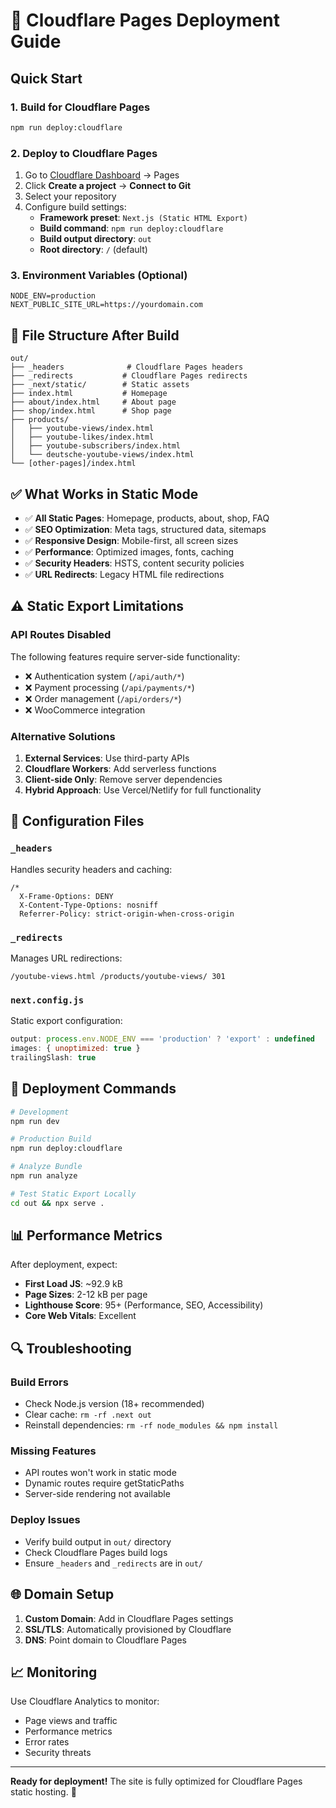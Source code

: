 # 🚀 Cloudflare Pages Deployment Guide

## Quick Start

### 1. Build for Cloudflare Pages
```bash
npm run deploy:cloudflare
```

### 2. Deploy to Cloudflare Pages
1. Go to [Cloudflare Dashboard](https://dash.cloudflare.com) → Pages
2. Click **Create a project** → **Connect to Git**
3. Select your repository
4. Configure build settings:
   - **Framework preset**: `Next.js (Static HTML Export)`
   - **Build command**: `npm run deploy:cloudflare`
   - **Build output directory**: `out`
   - **Root directory**: `/` (default)

### 3. Environment Variables (Optional)
```
NODE_ENV=production
NEXT_PUBLIC_SITE_URL=https://yourdomain.com
```

## 📁 File Structure After Build

```
out/
├── _headers              # Cloudflare Pages headers
├── _redirects           # Cloudflare Pages redirects
├── _next/static/        # Static assets
├── index.html           # Homepage
├── about/index.html     # About page
├── shop/index.html      # Shop page
├── products/
│   ├── youtube-views/index.html
│   ├── youtube-likes/index.html
│   ├── youtube-subscribers/index.html
│   └── deutsche-youtube-views/index.html
└── [other-pages]/index.html
```

## ✅ What Works in Static Mode

- ✅ **All Static Pages**: Homepage, products, about, shop, FAQ
- ✅ **SEO Optimization**: Meta tags, structured data, sitemaps
- ✅ **Responsive Design**: Mobile-first, all screen sizes
- ✅ **Performance**: Optimized images, fonts, caching
- ✅ **Security Headers**: HSTS, content security policies
- ✅ **URL Redirects**: Legacy HTML file redirections

## ⚠️ Static Export Limitations

### API Routes Disabled
The following features require server-side functionality:
- ❌ Authentication system (`/api/auth/*`)
- ❌ Payment processing (`/api/payments/*`)
- ❌ Order management (`/api/orders/*`)
- ❌ WooCommerce integration

### Alternative Solutions
1. **External Services**: Use third-party APIs
2. **Cloudflare Workers**: Add serverless functions
3. **Client-side Only**: Remove server dependencies
4. **Hybrid Approach**: Use Vercel/Netlify for full functionality

## 🔧 Configuration Files

### `_headers`
Handles security headers and caching:
```
/*
  X-Frame-Options: DENY
  X-Content-Type-Options: nosniff
  Referrer-Policy: strict-origin-when-cross-origin
```

### `_redirects`  
Manages URL redirections:
```
/youtube-views.html /products/youtube-views/ 301
```

### `next.config.js`
Static export configuration:
```javascript
output: process.env.NODE_ENV === 'production' ? 'export' : undefined
images: { unoptimized: true }
trailingSlash: true
```

## 🚀 Deployment Commands

```bash
# Development
npm run dev

# Production Build
npm run deploy:cloudflare

# Analyze Bundle
npm run analyze

# Test Static Export Locally
cd out && npx serve .
```

## 📊 Performance Metrics

After deployment, expect:
- **First Load JS**: ~92.9 kB
- **Page Sizes**: 2-12 kB per page
- **Lighthouse Score**: 95+ (Performance, SEO, Accessibility)
- **Core Web Vitals**: Excellent

## 🔍 Troubleshooting

### Build Errors
- Check Node.js version (18+ recommended)
- Clear cache: `rm -rf .next out`
- Reinstall dependencies: `rm -rf node_modules && npm install`

### Missing Features
- API routes won't work in static mode
- Dynamic routes require getStaticPaths
- Server-side rendering not available

### Deploy Issues
- Verify build output in `out/` directory  
- Check Cloudflare Pages build logs
- Ensure `_headers` and `_redirects` are in `out/`

## 🌐 Domain Setup

1. **Custom Domain**: Add in Cloudflare Pages settings
2. **SSL/TLS**: Automatically provisioned by Cloudflare
3. **DNS**: Point domain to Cloudflare Pages

## 📈 Monitoring

Use Cloudflare Analytics to monitor:
- Page views and traffic
- Performance metrics
- Error rates
- Security threats

---

**Ready for deployment!** The site is fully optimized for Cloudflare Pages static hosting. 🎉